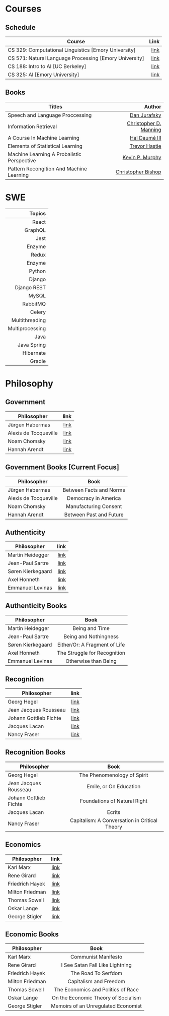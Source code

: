 
# Courses
## Schedule
|Course|Link|
|-----|----:|
|CS 329: Computational Linguistics [Emory University]|[link]()|
|CS 571: Natural Language Processing [Emory University]|[link]()|
|CS 188: Intro to AI [UC Berkeley]|[link]()|
|CS 325: AI [Emory University]|[link]()|

## Books
|Titles|Author|
|-----|----:|
|Speech and Language Proccessing|[Dan Jurafsky](https://web.stanford.edu/~jurafsky/slp3/)|
|Information Retrieval|[Christopher D. Manning](https://nlp.stanford.edu/IR-book/)|
|A Course In Machine Learning|[Hal Daumé III](http://ciml.info/)|
|Elements of Statistical Learning|[Trevor Hastie](https://web.stanford.edu/~hastie/ElemStatLearn/)|
|Machine Learning A Probalistic Perspective|[Kevin P. Murphy](https://www.cs.ubc.ca/~murphyk/)|
|Pattern Recongition And Machine Learning|[Christopher Bishop](https://www.microsoft.com/en-us/research/people/cmbishop/)|


# SWE
|Topics|
|-----:|
|React|
|GraphQL|
|Jest|
|Enzyme|
|Redux|
|Enzyme|
|Python|
|Django|
|Django REST|
|MySQL|
|RabbitMQ|
|Celery|
|Multithreading|
|Multiprocessing|
|Java|
|Java Spring|
|Hibernate|
|Gradle|

# Philosophy 

## Government
|Philosopher|link|
|-----------|---:|
|Jürgen Habermas|[link](https://plato.stanford.edu/entries/habermas/)|
|Alexis de Tocqueville|[link](https://en.wikipedia.org/wiki/Alexis_de_Tocqueville)|
|Noam Chomsky|[link](https://chomsky.info/)|
|Hannah Arendt|[link](https://plato.stanford.edu/entries/arendt/)|

## Government Books [Current Focus]
|Philosopher|Book|
|-----------|:--:|
|Jürgen Habermas|Between Facts and Norms|
|Alexis de Tocqueville|Democracy in America|
|Noam Chomsky|Manufacturing Consent|
|Hannah Arendt|Between Past and Future|

## Authenticity
|Philosopher|link|
|-----------|---:|
|Martin Heidegger|[link](https://plato.stanford.edu/entries/heidegger/)|
|Jean-Paul Sartre|[link](https://plato.stanford.edu/entries/sartre/)|
|Søren Kierkegaard|[link](https://plato.stanford.edu/entries/kierkegaard/)|
|Axel Honneth|[link](https://en.wikipedia.org/wiki/Axel_Honneth)|
|Emmanuel Levinas|[link](https://plato.stanford.edu/entries/levinas/)|

## Authenticity Books
|Philosopher|Book|
|-----------|:--:|
|Martin Heidegger|Being and Time|
|Jean-Paul Sartre|Being and Nothingness|
|Søren Kierkegaard|Either/Or: A Fragment of Life|
|Axel Honneth|The Struggle for Recognition|
|Emmanuel Levinas|Otherwise than Being|

## Recognition
|Philosopher|link|
|-----------|---:|
|Georg Hegel|[link](https://plato.stanford.edu/entries/hegel/)|
|Jean Jacques Rousseau|[link](https://plato.stanford.edu/entries/rousseau/)|
|Johann Gottlieb Fichte|[link](https://plato.stanford.edu/entries/johann-fichte/)|
|Jacques Lacan|[link](https://plato.stanford.edu/entries/lacan/)|
|Nancy Fraser|[link](https://plato.stanford.edu/entries/femapproach-analy-cont/)|

## Recognition Books
|Philosopher|Book|
|-----------|:--:|
|Georg Hegel|The Phenomenology of Spirit|
|Jean Jacques Rousseau|Emile, or On Education|
|Johann Gottlieb Fichte|Foundations of Natural Right|
|Jacques Lacan|Ecrits|
|Nancy Fraser|Capitalism: A Conversation in Critical Theory|

## Economics
|Philosopher|link|
|-----------|---:|
|Karl Marx|[link](https://plato.stanford.edu/entries/marx/)|
|Rene Girard|[link](https://en.wikipedia.org/wiki/Ren%C3%A9_Girard)|
|Friedrich Hayek|[link](https://plato.stanford.edu/entries/friedrich-hayek/)|
|Milton Friedman|[link](https://plato.stanford.edu/entries/economics/)|
|Thomas Sowell|[link](https://en.wikipedia.org/wiki/Thomas_Sowell)|
|Oskar Lange|[link](https://en.wikipedia.org/wiki/Oskar_R._Lange)|
|George Stigler|[link](https://en.wikipedia.org/wiki/George_Stigler)|

## Economic Books
|Philosopher|Book|
|-----------|:--:|
|Karl Marx|Communist Manifesto|
|Rene Girard|I See Satan Fall Like Lightning|
|Friedrich Hayek|The Road To Serfdom|
|Milton Friedman|Capitalism and Freedom|
|Thomas Sowell|The Economics and Politics of Race|
|Oskar Lange|On the Economic Theory of Socialism|
|George Stigler|Memoirs of an Unregulated Economist|
